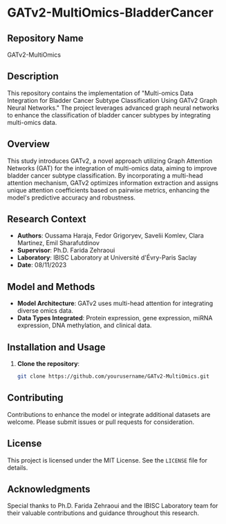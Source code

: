 # GATv2-MultiOmics-BladderCancer

## Repository Name
GATv2-MultiOmics

## Description
This repository contains the implementation of "Multi-omics Data Integration for Bladder Cancer Subtype Classification Using GATv2 Graph Neural Networks." The project leverages advanced graph neural networks to enhance the classification of bladder cancer subtypes by integrating multi-omics data.

## Overview
This study introduces GATv2, a novel approach utilizing Graph Attention Networks (GAT) for the integration of multi-omics data, aiming to improve bladder cancer subtype classification. By incorporating a multi-head attention mechanism, GATv2 optimizes information extraction and assigns unique attention coefficients based on pairwise metrics, enhancing the model's predictive accuracy and robustness.

## Research Context
- **Authors**: Oussama Haraja, Fedor Grigoryev, Savelii Komlev, Clara Martinez, Emil Sharafutdinov
- **Supervisor**: Ph.D. Farida Zehraoui
- **Laboratory**: IBISC Laboratory at Université d'Évry-Paris Saclay
- **Date**: 08/11/2023

## Model and Methods
- **Model Architecture**: GATv2 uses multi-head attention for integrating diverse omics data.
- **Data Types Integrated**: Protein expression, gene expression, miRNA expression, DNA methylation, and clinical data.

## Installation and Usage
1. **Clone the repository**:
   ```bash
   git clone https://github.com/yourusername/GATv2-MultiOmics.git
   ```

## Contributing
Contributions to enhance the model or integrate additional datasets are welcome. Please submit issues or pull requests for consideration.

## License
This project is licensed under the MIT License. See the `LICENSE` file for details.

## Acknowledgments
Special thanks to Ph.D. Farida Zehraoui and the IBISC Laboratory team for their valuable contributions and guidance throughout this research.
